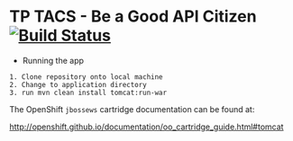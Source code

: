 TP TACS - Be a Good API Citizen [![Build Status](https://jenkins-tethree.rhcloud.com/buildStatus/icon?job=tacsthree1c16-build)](https://jenkins-tethree.rhcloud.com/job/tacsthree1c16-build/)
================================

- Running the app
```
1. Clone repository onto local machine
2. Change to application directory
3. run mvn clean install tomcat:run-war
```

The OpenShift `jbossews` cartridge documentation can be found at:

http://openshift.github.io/documentation/oo_cartridge_guide.html#tomcat

